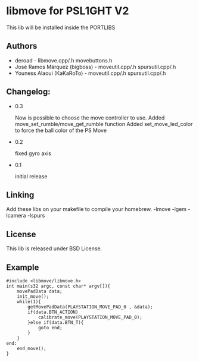 libmove for PSL1GHT V2
======================

This lib will be installed inside the PORTLIBS

Authors
-------
* deroad - libmove.cpp/.h movebuttons.h
* José Ramos Márquez (bigboss) - moveutil.cpp/.h spursutil.cpp/.h
* Youness Alaoui (KaKaRoTo) - moveutil.cpp/.h spursutil.cpp/.h

Changelog:
----------
* 0.3

	Now is possible to choose the move controller to use.
	Added move_set_rumble/move_get_rumble function
	Added set_move_led_color to force the ball color of the PS Move

* 0.2

	fixed gyro axis
	
* 0.1

	initial release
	
Linking
-------

Add these libs on your makefile to compile your homebrew.
	-lmove -lgem -lcamera -lspurs
	
License
-------

This lib is released under BSD License.

Example
-------

	#include <libmove/libmove.h>
	int main(s32 argc, const char* argv[]){
		movePadData data;
		init_move();
		while(1){
			getMovePadData(PLAYSTATION_MOVE_PAD_0 , &data);
			if(data.BTN_ACTION)
				calibrate_move(PLAYSTATION_MOVE_PAD_0);
			}else if(data.BTN_T){
				goto end;
			}
		}
	end:
		end_move();	
	}
